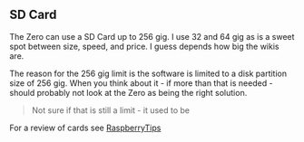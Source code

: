 ## SD Card

The Zero can use a SD Card up to 256 gig. I use 32 and 64 gig as is a sweet spot between size, speed, and price. I guess depends how big the wikis are.

The reason for the 256 gig limit is the software is limited to a disk partition size of 256 gig. When you think about it - if more than that is needed - should probably not look at the Zero as being the right solution.

> Not sure if that is still a limit - it used to be

For a review of cards see [RaspberryTips](https://raspberrytips.com/best-sd-card-raspberry-pi/)
